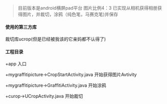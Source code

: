
> 目前版本是android横屏pad平台 图片比例4：3
> 已实现从相机获得相册获得图片，并裁切，涂鸦（纯色笔，马赛克笔)并保存

#### 使用的第三方库

裁切库ucrop(但是已经被我该的它亲妈都不认得了)


####  工程目录

+app 入口

+mygraffitipicture->CropStartActivity.java 开始获得图片Avtivity

+mygraffitipicture->GraffitiActivity.java  开始涂鸦

+curop->UCropActivity.java  开始裁切






